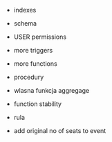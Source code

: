 * indexes
* schema
* USER permissions

* more triggers
* more functions
* procedury
* wlasna funkcja aggregage
* function stability
* rula

* add original no of seats to event

<!-- 
tabele
* zrobic cos z on delete cascade

inne triggery (nie jako checki)
* jeszcze cos...
* moze jakis "event trigger" (DDL)

funckje
* funckja na usuwanie lokalizacji (usuniecie kazdego eventu)
* artysta odwoluje event (usun wpis z event artist i jezeli to jedyny artysta na tym evencie to odwolaj event)
* cos z ustawieniem stability

procedura
* jedna z funkcji niech bedzie procedura
* ogolnie cos z explicit tranzakcja

query
* fetch
* cursor
* upsert
* window funciton
 -->

<!-- JUZ UZYTE

* inner join, left join
* views
* materialized views
* triggery
* rule
* funkcje
* paginacja (OFFSET I LIMIT)
* CTE (common table expression)
* aggregacja (array_agg, json, count...)
* lateral join
* subquery
* age, extract, type cast
* window function
* postgis
* textsearch
* coalesce 
* filter
  -->